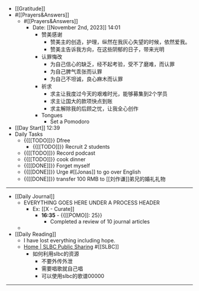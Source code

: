 - [[Gratitude]]
- #[[Prayers&Answers]]
    - #[[Prayers&Answers]]
        - Date: [[November 2nd, 2023]] 14:01
            - 赞美感谢
                - 赞美主的创造，护理，纵然在我灰心失望的时候，依然爱我。
                - 赞美主告诉我方向，在这些阴郁的日子，带来光明
            - 认罪悔改
                - 为自己信心的缺乏，经不起考验，受不了磨难，而认罪
                - 为自己脾气乖张而认罪
                - 为自己不坦诚，良心麻木而认罪
            - 祈求
                - 求主让我度过今天的艰难时光，能够募集到2个学员
                - 求主让国大的款项快点到账
                - 求主解除我的后顾之忧，让我全心创作
            - Tongues
                - Set a Pomodoro
- [[Day Start]] 12:39
- Daily Tasks
    - {{[[TODO]]}} Dfree
        - {{[[TODO]]}} Recruit 2 students
    - {{[[TODO]]}} Record podcast
    - {{[[TODO]]}} cook dinner
    - {{[[DONE]]}} Forget myself
    - {{[[DONE]]}} Urge #[[Jonas]] to go over English
    - {{[[DONE]]}} transfer 100 RMB to [[刘作谦]]弟兄的婚礼礼物
- ---
- [[Daily Journal]] 
    - EVERYTHING GOES HERE UNDER A PROCESS HEADER
        - Ex: [[X - Curate]]
            - **16:35** - {{[[POMO]]: 25}}
                -  Completed a review of 10 journal articles
    - 
- [[Daily Reading]]
    - I have lost everything including hope.
    - [Home | SLBC Public Sharing](https://file.slbc.app:63443/) #[[SLBC]]
        - 如何利用slbc的资源
            - 不要外传外泄
            - 需要唱歌就自己唱
            - 可以使用slbc的歌谱00000
- ---
